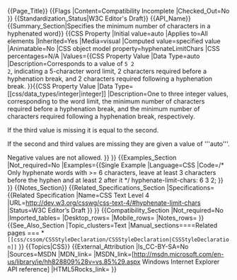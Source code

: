 {{Page_Title}}
{{Flags
|Content=Compatibility Incomplete
|Checked_Out=No
}}
{{Standardization_Status|W3C Editor's Draft}}
{{API_Name}}
{{Summary_Section|Specifies the minimum number of characters in a hyphenated word}}
{{CSS Property
|Initial value=auto
|Applies to=All elements
|Inherited=Yes
|Media=visual
|Computed value=specified value
|Animatable=No
|CSS object model property=hyphenateLimitChars
|CSS percentages=N/A
|Values={{CSS Property Value
|Data Type=auto
|Description=Corresponds to a value of <code>5 2 2</code>, indicating a 5-character word limit, 2 characters required before a hyphenation break, and 2 characters required following a hyphenation break.
}}{{CSS Property Value
|Data Type=[[css/data_types/integer|integer]]
|Description=One to three integer values, corresponding to the word limit, the minimum number of characters required before a hyphenation break, and the minimum number of characters required following a hyphenation break, respectively.

If the third value is missing it is equal to the second.

If the second and third values are missing they are given a value of '''auto'''.

Negative values are not allowed.
}}
}}
{{Examples_Section
|Not_required=No
|Examples={{Single Example
|Language=CSS
|Code=/* Only hyphenate words with >= 6 characters,
   leave at least 3 characters before the hyphen and at least 2 after it */
hyphenate-limit-chars: 6 3 2;
}}
}}
{{Notes_Section}}
{{Related_Specifications_Section
|Specifications={{Related Specification
|Name=CSS Text Level 4
|URL=http://dev.w3.org/csswg/css-text-4/#hyphenate-limit-chars
|Status=W3C Editor’s Draft
}}
}}
{{Compatibility_Section
|Not_required=No
|Imported_tables=
|Desktop_rows=
|Mobile_rows=
|Notes_rows=
}}
{{See_Also_Section
|Topic_clusters=Text
|Manual_sections====Related pages ===
*<code>[[css/cssom/CSSStyleDeclaration/CSSStyleDeclaration|CSSStyleDeclaration]]</code>
}}
{{Topics|CSS}}
{{External_Attribution
|Is_CC-BY-SA=No
|Sources=MSDN
|MDN_link=
|MSDN_link=[http://msdn.microsoft.com/en-us/library/ie/hh828809%28v=vs.85%29.aspx Windows Internet Explorer API reference]
|HTML5Rocks_link=
}}